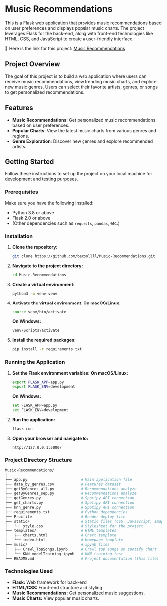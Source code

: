 # Music Recommendations

This is a Flask web application that provides music recommendations based on user preferences and displays popular music charts. The project leverages Flask for the back-end, along with front-end technologies like HTML, CSS, and JavaScript to create a user-friendly interface.

🔗 Here is the link for this project: [Music Recommendations](https://musicrecommendations.onrender.com/)

## Project Overview

The goal of this project is to build a web application where users can receive music recommendations, view trending music charts, and explore new music genres. Users can select their favorite artists, genres, or songs to get personalized recommendations.

## Features

- **Music Recommendations**: Get personalized music recommendations based on user preferences.
- **Popular Charts**: View the latest music charts from various genres and regions.
- **Genre Exploration**: Discover new genres and explore recommended artists.

## Getting Started

Follow these instructions to set up the project on your local machine for development and testing purposes.

### Prerequisites

Make sure you have the following installed:

- Python 3.8 or above
- Flask 2.0 or above
- (Other dependencies such as `requests`, `pandas`, etc.)

### Installation

1. **Clone the repository:**
   ```bash
   git clone https://github.com/becoollll/Music-Recommendations.git
   
2. **Navigate to the project directory:**
   ```bash
   cd Music-Recommendations
   
3. **Create a virtual environment:**
   ```bash
   python3 -m venv venv
   
4. **Activate the virtual environment:**
    **On macOS/Linux:**
    ```bash
    source venv/bin/activate
    ``` 
    **On Windows:**
    ```bash
    venv\Scripts\activate

5. **Install the required packages:**
   ```bash
   pip install -r requirements.txt

### Running the Application

1. **Set the Flask environment variables:**
    **On macOS/Linux:**
    ```bash
    export FLASK_APP=app.py
    export FLASK_ENV=development
    ``` 
    **On Windows:**
    ```bash
    set FLASK_APP=app.py
    set FLASK_ENV=development
2. **Run the application:**
   ```bash
   flask run
   
3. **Open your browser and navigate to:**
   ```bash
   http://127.0.0.1:5000/

### Project Directory Structure
```bash
Music-Recommendations/
│
├── app.py                        # Main application file
├── data_by_genres.csv            # Features dataset
├── getByGenres_all.py            # Recommendations analyze
├── getByGenres_sep.py            # Recommendations analyze
├── getGenres.py                  # Spotipy API connection
├── get_charts.py                 # Spotipy API connection
├── knn_genre.py                  # Spotipy API connection
├── requirements.txt              # Python dependencies
├── Procfile                      # Render deploy file
├── static/                       # Static files (CSS, JavaScript, images)
│   └── style.css                 # Stylesheet for the project
├── templates/                    # HTML templates
│   ├── charts.html               # Chart template
│   └── index.html                # Homepage template
├── music/                        # ipynb files
│   ├── Crawl_TopSongs.ipynb      # Crawl top songs on spotify chart
│   └── KNN_modelTraining.ipynb   # KNN training test
└── README.md                     # Project documentation (this file)
```

### Technologies Used
- **Flask:** Web framework for back-end
- **HTML/CSS:** Front-end structure and styling
- **Music Recommendations:** Get personalized music suggestions.
- **Music Charts:** View popular music charts.





